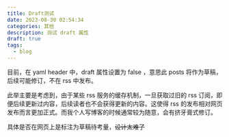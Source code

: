 ```yaml
---
title: Draft测试
date: 2023-08-30 02:54:34
categories: 其他
description: 测试 draft 属性
draft: true
tags: 
  - blog
---
```


目前，在 yaml header 中，draft 属性设置为 false ，意思此 posts 将作为草稿，后续可能修订，不在 rss 中发布。

此举主要是考虑到，由于某些 rss 服务的缓存机制，一旦获取过旧的 rss 订阅，即便后续更新过内容，后续读者也不会获得更新的内容。这使得 rss 的发布相对网页发布而言更加正式。而我个人写博客的时候通常较为随意，会有挤牙膏式修订。

具体是否在网页上是标注为草稿待考量，~~设计太难了~~